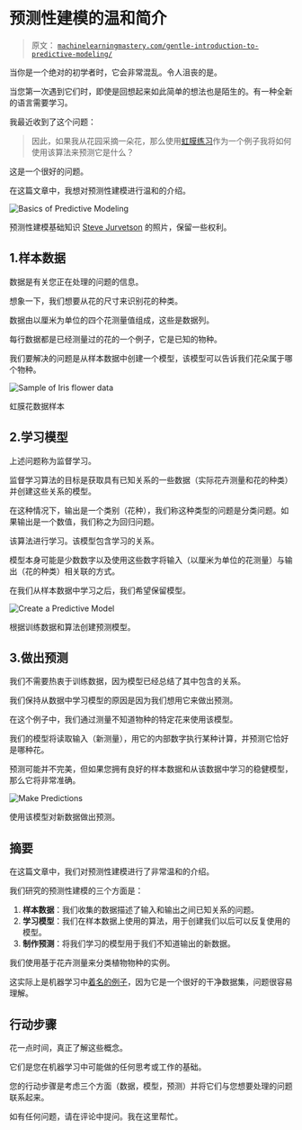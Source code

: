 # 预测性建模的温和简介

> 原文： [`machinelearningmastery.com/gentle-introduction-to-predictive-modeling/`](https://machinelearningmastery.com/gentle-introduction-to-predictive-modeling/)

当你是一个绝对的初学者时，它会非常混乱。令人沮丧的是。

当您第一次遇到它们时，即使是回想起来如此简单的想法也是陌生的。有一种全新的语言需要学习。

我最近收到了这个问题：

> 因此，如果我从花园采摘一朵花，那么使用[虹膜练习](http://machinelearningmastery.com/how-to-run-your-first-classifier-in-weka/)作为一个例子我将如何使用该算法来预测它是什么？

这是一个很好的问题。

在这篇文章中，我想对预测性建模进行温和的介绍。

![Basics of Predictive Modeling](img/9449cc72b3ce4703b63997a40be662c3.jpg)

预测性建模基础知识
[Steve Jurvetson](https://www.flickr.com/photos/jurvetson/2542450115/) 的照片，保留一些权利。

## 1.样本数据

数据是有关您正在处理的问题的信息。

想象一下，我们想要从花的尺寸来识别花的种类。

数据由以厘米为单位的四个花测量值组成，这些是数据列。

每行数据都是已经测量过的花的一个例子，它是已知的物种。

我们要解决的问题是从样本数据中创建一个模型，该模型可以告诉我们花朵属于哪个物种。

![Sample of Iris flower data](img/09c0c9871d048ec3f2fcaa81a9363728.jpg)

虹膜花数据样本

## 2.学习模型

上述问题称为监督学习。

监督学习算法的目标是获取具有已知关系的一些数据（实际花卉测量和花的种类）并创建这些关系的模型。

在这种情况下，输出是一个类别（花种），我们称这种类型的问题是分类问题。如果输出是一个数值，我们称之为回归问题。

该算法进行学习。该模型包含学习的关系。

模型本身可能是少数数字以及使用这些数字将输入（以厘米为单位的花测量）与输出（花的种类）相关联的方式。

在我们从样本数据中学习之后，我们希望保留模型。

![Create a Predictive Model](https://3qeqpr26caki16dnhd19sv6by6v-wpengine.netdna-ssl.com/wp-content/uploads/2015/09/Create-a-Predictive-Model.png)

根据训练数据和算法创建预测模型。

## 3.做出预测

我们不需要热衷于训练数据，因为模型已经总结了其中包含的关系。

我们保持从数据中学习模型的原因是因为我们想用它来做出预测。

在这个例子中，我们通过测量不知道物种的特定花来使用该模型。

我们的模型将读取输入（新测量），用它的内部数字执行某种计算，并预测它恰好是哪种花。

预测可能并不完美，但如果您拥有良好的样本数据和从该数据中学习的稳健模型，那么它将非常准确。

![Make Predictions](img/7ec09f0c88d369a27af0af1b19d38155.jpg)

使用该模型对新数据做出预测。

## 摘要

在这篇文章中，我们对预测性建模进行了非常温和的介绍。

我们研究的预测性建模的三个方面是：

1.  **样本数据**：我们收集的数据描述了输入和输出之间已知关系的问题。
2.  **学习模型**：我们在样本数据上使用的算法，用于创建我们以后可以反复使用的模型。
3.  **制作预测**：将我们学习的模型用于我们不知道输出的新数据。

我们使用基于花卉测量来分类植物物种的实例。

这实际上是机器学习中[着名的例子](https://en.wikipedia.org/wiki/Iris_flower_data_set)，因为它是一个很好的干净数据集，问题很容易理解。

## 行动步骤

花一点时间，真正了解这些概念。

它们是您在机器学习中可能做的任何思考或工作的基础。

您的行动步骤是考虑三个方面（数据，模型，预测）并将它们与您想要处理的问题联系起来。

如有任何问题，请在评论中提问。我在这里帮忙。